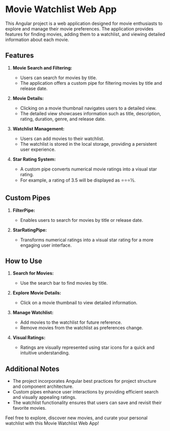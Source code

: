 # Movie Watchlist Web App

This Angular project is a web application designed for movie enthusiasts to explore and manage their movie preferences. The application provides features for finding movies, adding them to a watchlist, and viewing detailed information about each movie.

## Features

1. **Movie Search and Filtering:**
   - Users can search for movies by title.
   - The application offers a custom pipe for filtering movies by title and release date.

2. **Movie Details:**
   - Clicking on a movie thumbnail navigates users to a detailed view.
   - The detailed view showcases information such as title, description, rating, duration, genre, and release date.

3. **Watchlist Management:**
   - Users can add movies to their watchlist.
   - The watchlist is stored in the local storage, providing a persistent user experience.

4. **Star Rating System:**
   - A custom pipe converts numerical movie ratings into a visual star rating.
   - For example, a rating of 3.5 will be displayed as ⭐⭐⭐½.

## Custom Pipes

1. **FilterPipe:**
   - Enables users to search for movies by title or release date.

2. **StarRatingPipe:**
   - Transforms numerical ratings into a visual star rating for a more engaging user interface.

## How to Use

1. **Search for Movies:**
   - Use the search bar to find movies by title.

2. **Explore Movie Details:**
   - Click on a movie thumbnail to view detailed information.

3. **Manage Watchlist:**
   - Add movies to the watchlist for future reference.
   - Remove movies from the watchlist as preferences change.

4. **Visual Ratings:**
   - Ratings are visually represented using star icons for a quick and intuitive understanding.

## Additional Notes

- The project incorporates Angular best practices for project structure and component architecture.
- Custom pipes enhance user interactions by providing efficient search and visually appealing ratings.
- The watchlist functionality ensures that users can save and revisit their favorite movies.

Feel free to explore, discover new movies, and curate your personal watchlist with this Movie Watchlist Web App!

